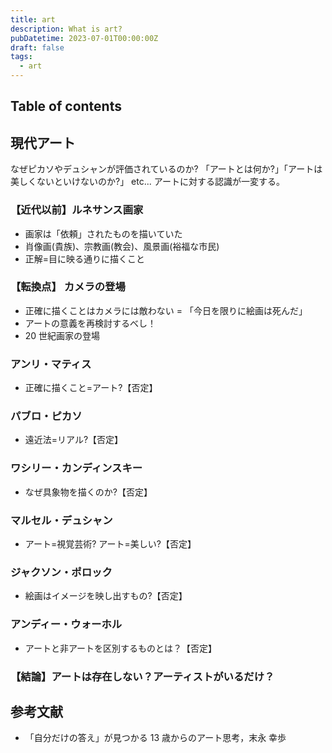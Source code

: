 ```yaml
---
title: art
description: What is art?
pubDatetime: 2023-07-01T00:00:00Z
draft: false
tags:
  - art
---
```


## Table of contents

## 現代アート

なぜピカソやデュシャンが評価されているのか?
「アートとは何か?」「アートは美しくないといけないのか?」 etc...
アートに対する認識が一変する。

### 【近代以前】ルネサンス画家

- 画家は「依頼」されたものを描いていた
- 肖像画(貴族)、宗教画(教会)、風景画(裕福な市民)
- 正解=目に映る通りに描くこと

### 【転換点】 カメラの登場

- 正確に描くことはカメラには敵わない = 「今日を限りに絵画は死んだ」
- アートの意義を再検討するべし！
- 20 世紀画家の登場

### アンリ・マティス

- 正確に描くこと=アート?【否定】

### パブロ・ピカソ

- 遠近法=リアル?【否定】

### ワシリー・カンディンスキー

- なぜ具象物を描くのか?【否定】

### マルセル・デュシャン

- アート=視覚芸術? アート=美しい?【否定】

### ジャクソン・ポロック

- 絵画はイメージを映し出すもの?【否定】

### アンディー・ウォーホル

- アートと非アートを区別するものとは？【否定】

### 【結論】アートは存在しない？アーティストがいるだけ？

## 参考文献

- 「自分だけの答え」が見つかる 13 歳からのアート思考，末永 幸歩
